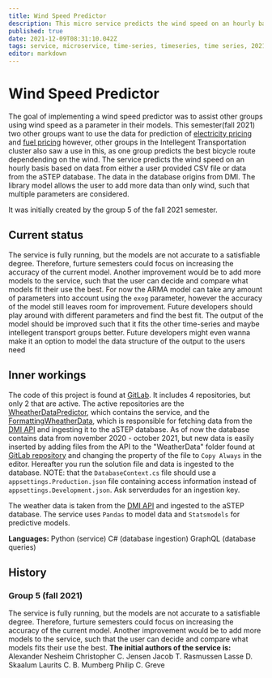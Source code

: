 ```yaml
---
title: Wind Speed Predictor
description: This micro service predicts the wind speed on an hourly basis for a set number of time steps ahead in time.
published: true
date: 2021-12-09T08:31:10.042Z
tags: service, microservice, time-series, timeseries, time series, 2021, f21
editor: markdown
---
```


# Wind Speed Predictor
The goal of implementing a wind speed predictor was to assist other groups using wind speed as a parameter in their models. This semester(fall 2021) two other groups want to use the data for prediction of [electricity pricing](url) and [fuel pricing](url) however, other groups in the Intellegent Transportation cluster also saw a use in this, as one group predicts the best bicycle route dependending on the wind.
The service predicts the wind speed on an hourly basis based on data from either a user provided CSV file or data from the aSTEP database. The data in the database origins from DMI.
The library model allows the user to add more data than only wind, such that multiple parameters are considered.

It was initially created by the group 5 of the fall 2021 semester.

## Current status
The service is fully running, but the models are not accurate to a satisfiable degree. Therefore, furture semesters could focus on increasing the accuracy of the current model.
Another improvement would be to add more models to the service, such that the user can decide and compare what models fit their use the best.
For now the ARMA model can take any amount of parameters into account using the `exog` parameter, however the accuracy of the model still leaves room for improvement. Future developers should play around with different parameters and find the best fit.
The output of the model should be improved such that it fits the other time-series and maybe intellegent transport groups better. Future developers might even wanna make it an option to model the data structure of the output to the users need

## Inner workings

The code of this project is found at [GitLab](https://daisy-git.cs.aau.dk/astep-2021/group-5). It includes 4 repositories, but only 2 that are active. The active repositories are the [WheatherDataPredictor](https://daisy-git.cs.aau.dk/astep-2021/group-5/weatherdatapredictor), which contains the service, and the [FormattingWheatherData](https://daisy-git.cs.aau.dk/astep-2021/group-5/formattingweatherdata), which is responsible for fetching data from the [DMI API](https://dmiapi.govcloud.dk/#!/) and ingesting it to the aSTEP database. As of now the database contains data from november 2020 - october 2021, but new data is easily inserted by adding files from the API to the "WeatherData" folder found at [GitLab repository](https://daisy-git.cs.aau.dk/astep-2021/group-5/formattingweatherdata/-/tree/master/WeatherDataFormatter) and changing the property of the file to `Copy Always` in the editor. Hereafter you run the solution file and data is ingested to the database.
NOTE: that the `DatabaseContext.cs` file should use a `appsettings.Production.json` file containing access information instead of `appsettings.Development.json`. Ask serverdudes for an ingestion key.

The weather data is taken from the [DMI API](https://dmiapi.govcloud.dk/#!/) and ingested to the aSTEP database. The service uses `Pandas` to model data and `Statsmodels` for predictive models.

**Languages:**
Python (service)
C# (database ingestion)
GraphQL (database queries)

## History
### Group 5 (fall 2021)
The service is fully running, but the models are not accurate to a satisfiable degree. Therefore, furture semesters could focus on increasing the accuracy of the current model.
Another improvement would be to add more models to the service, such that the user can decide and compare what models fits their use the best.
**The initial authors of the service is:**
Alexander Nesheim
Christopher C. Jensen
Jacob T. Rasmussen
Lasse D. Skaalum
Laurits C. B. Mumberg
Philip C. Greve